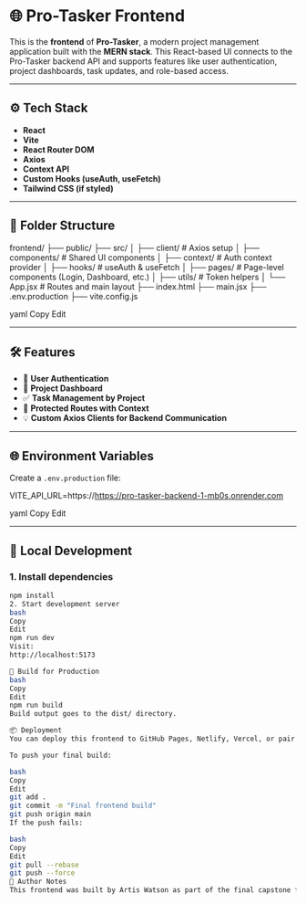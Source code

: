 # 🌐 Pro-Tasker Frontend

This is the **frontend** of **Pro-Tasker**, a modern project management application built with the **MERN stack**. This React-based UI connects to the Pro-Tasker backend API and supports features like user authentication, project dashboards, task updates, and role-based access.

---

## ⚙️ Tech Stack

- **React**
- **Vite**
- **React Router DOM**
- **Axios**
- **Context API**
- **Custom Hooks (useAuth, useFetch)**
- **Tailwind CSS (if styled)**

---

## 📁 Folder Structure

frontend/
├── public/
├── src/
│ ├── client/ # Axios setup
│ ├── components/ # Shared UI components
│ ├── context/ # Auth context provider
│ ├── hooks/ # useAuth & useFetch
│ ├── pages/ # Page-level components (Login, Dashboard, etc.)
│ ├── utils/ # Token helpers
│ └── App.jsx # Routes and main layout
├── index.html
├── main.jsx
├── .env.production
├── vite.config.js

yaml
Copy
Edit

---

## 🛠️ Features

- 🔐 **User Authentication**
- 📁 **Project Dashboard**
- ✅ **Task Management by Project**
- 🔄 **Protected Routes with Context**
- 💡 **Custom Axios Clients for Backend Communication**

---

## 🌐 Environment Variables

Create a `.env.production` file:

VITE_API_URL=https://https://pro-tasker-backend-1-mb0s.onrender.com

yaml
Copy
Edit

---

## 🧪 Local Development

### 1. Install dependencies

```bash
npm install
2. Start development server
bash
Copy
Edit
npm run dev
Visit:
http://localhost:5173

🚀 Build for Production
bash
Copy
Edit
npm run build
Build output goes to the dist/ directory.

📦 Deployment
You can deploy this frontend to GitHub Pages, Netlify, Vercel, or pair it with your backend deployment on Render or Heroku.

To push your final build:

bash
Copy
Edit
git add .
git commit -m "Final frontend build"
git push origin main
If the push fails:

bash
Copy
Edit
git pull --rebase
git push --force
🧠 Author Notes
This frontend was built by Artis Watson as part of the final capstone for a full-stack MERN bootcamp. It demonstrates real-world architecture, client-server communication, and secure React app development.

